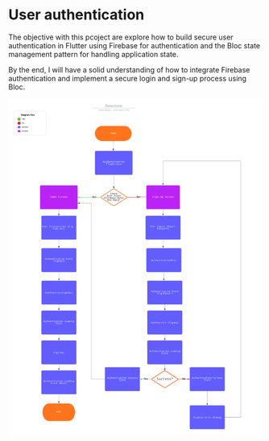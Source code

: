 # User authentication

The objective with this pcoject are explore how to build secure user authentication in Flutter using Firebase for authentication and the Bloc state management pattern for handling application state. 

By the end, I will have a solid understanding of how to integrate Firebase authentication and implement a secure login and sign-up process using Bloc.

![Flowchart](./assets/Flowcharts.png "Flowchart")
